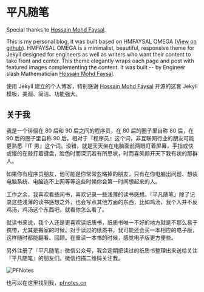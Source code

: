 # 平凡随笔

Special thanks to [Hossain Mohd Faysal](http://alum.mit.edu/www/hmfaysal/).

This is my personal blog, it was built based on HMFAYSAL OMEGA ([View on github](https://github.com/hmfaysal/hmfaysal-omega-theme)). HMFAYSAL OMEGA is a minimalist, beautiful, responsive theme for Jekyll designed for engineers as well as writers who want their content to take front and center. This theme elegantly wraps each page and post with featured images complementing the content. It was built -- by Engineer slash Mathematician [Hossain Mohd Faysal](http://alum.mit.edu/www/hmfaysal/).

使用 Jekyll 建立的个人博客，特别感谢 [Hossain Mohd Faysal](http://alum.mit.edu/www/hmfaysal/) 开源的这套 Jekyll 模板，美观、简洁、功能强大。

## 关于我

我是一个徘徊在 80 后和 90 后之间的程序员，在 80 后的圈子里自称 80 后，在 90 后的圈子里自称 90 后。相对于『程序员』这个词，非互联网行业的朋友可能更熟悉『IT 男』这个词。没错，就是天天坐在电脑面前两眼盯着屏幕，手指或快或慢的在敲打着键盘，脸色时而深沉若有所思状，时而喜笑颜开天下我有状的那群人。

如果你有程序员朋友，他可能是你常常忽略掉的朋友，只有在你电脑出问题、想装电脑系统、电脑连不上网等等这些时候你会第一时间想起来的人。

工作之余，我喜欢看些闲书，喜欢记录一些浅薄的读书感想。『平凡随笔』除了记录这些浅薄的读书感想之外，也会写点其他方面的东西，比如鸡汤，我个人并不反鸡汤，鸡汤这个东西吧，就看你怎么看了。

就读书来说，我个人还是更喜欢读纸质书，纸质书唯一不好的地方就是不那么易于携带，尤其是搬家的时候。对于读过的纸质书，我可能还会买一本相应的电子版，这样随时都能翻看、回顾。在重读一本书的时候，感觉电子版更方便些。

另外注册了『平凡随笔』微信公众号，我会定期把读过的纸质书整理出来送给关注『平凡随笔』的朋友们。微信扫描二维码关注我。

![PFNotes](http://www.pfnotes.cn/images/pfnotes.jpg)

也可以在这里找到我，[pfnotes.cn](http://www.pfnotes.cn)